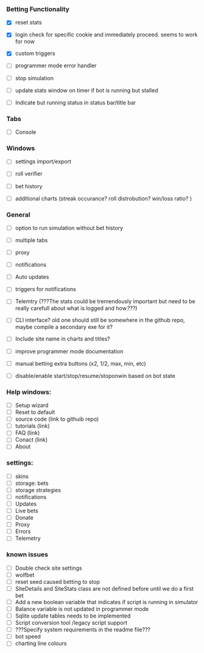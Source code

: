 ### Betting Functionality
- [x] reset stats
- [x] login check for specific cookie and immediately proceed. seems to work for now
- [x] custom triggers
- [ ] programmer mode error handler
- [ ] stop simulation
- [ ] update stats window on timer if bot is running but stalled
- [ ] Indicate but running status in status bar/title bar

	
### Tabs
- [ ] Console

### Windows
- [ ] settings import/export
- [ ] roll verifier
- [ ] bet history
- [ ] additional charts (streak occurance? roll distrobution? win/loss ratio? )


### General
- [ ] option to run simulation without bet history
- [ ] multiple tabs
- [ ] proxy
- [ ] notifications
- [ ] Auto updates	
- [ ] triggers for notifications
- [ ] Telemtry (???The stats could be tremendously important but need to be really carefull about what is logged and how.???)
- [ ] CLI interface? old one should still be somewhere in the github repo, maybe compile a secondary exe for it?
- [ ] Include site name in charts and titles?
- [ ] improve programmer mode documentation
- [ ] manual betting extra buttons (x2, 1/2, max, min, etc)
- [ ] disable/enable start/stop/resume/stoponwin based on bot state


### Help windows:
- [ ] Setup wizard
- [ ] Reset to default
- [ ] source code (link to githuib repo)
- [ ] tutorials (link)
- [ ] FAQ (link)
- [ ] Conact (link)
- [ ] About

### settings: 
- [ ] skins
- [ ] storage: bets
- [ ] storage strategies
- [ ] notifications
- [ ] Updates
- [ ] Live bets
- [ ] Donate
- [ ] Proxy
- [ ] Errors
- [ ] Telemetry

### known issues
- [ ] Double check site settings
- [ ] wolfbet
- [ ] reset seed caused betting to stop
- [ ] SiteDetails and SiteStats class are not defined before until we do a first bet
- [ ] Add a new boolean variable that indicates if script is running in simulator
- [ ] Balance variable is not updated in programmer mode
- [ ] Sqlite update tables needs to be implemented
- [ ] Script conversion tool /legacy script support
- [ ] ???Specify system requirements in the readme file???
- [ ] bot speed
- [ ] charting line colours
